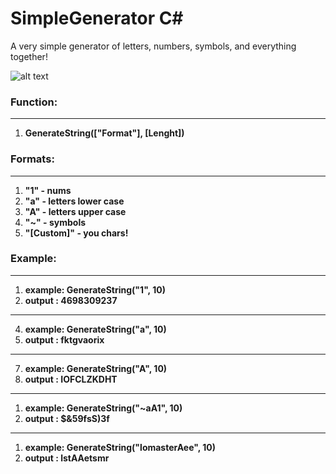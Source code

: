 # SimpleGenerator С#
A very simple generator of letters, numbers, symbols, and everything together!

![alt text](https://i.imgur.com/5k0ET5h.png)

### Function:
----------------

1. **GenerateString(["Format"], [Lenght])** 



### Formats:
----------------
1. **"1" - nums** 
2. **"a" - letters lower case** 
3. **"A" - letters upper case** 
4. **"~" - symbols** 
5. **"[Custom]" - you chars!** 


### Example:
----------------
1. **example: GenerateString("1", 10)**
2. **output : 4698309237**
----------------
4. **example: GenerateString("a", 10)**
5. **output : fktgvaorix**
----------------
7. **example: GenerateString("A", 10)**
8. **output : IOFCLZKDHT**
----------------
1. **example: GenerateString("~aA1", 10)**
2. **output : $&59fsS)3f**
----------------
1. **example: GenerateString("lomasterAee", 10)**
2. **output : lstAAetsmr**

